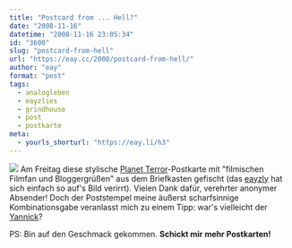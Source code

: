 ```yaml
---
title: "Postcard from ... Hell?"
date: "2008-11-16"
datetime: "2008-11-16 23:05:34"
id: "3600"
slug: "postcard-from-hell"
url: "https://eay.cc/2008/postcard-from-hell/"
author: "eay"
format: "post"
tags:
  - analogleben
  - eayzlies
  - grindhouse
  - post
  - postkarte
meta:
  - yourls_shorturl: "https://eay.li/h3"
---
```


![](/uploads/2008/postkarteterror.jpg) Am Freitag diese stylische [Planet Terror](//eay.cc/2007/planet-trash-of-the-dead/)\-Postkarte mit "filmischen Filmfan und Bloggergrüßen" aus dem Briefkasten gefischt (das [eayzly](http://eay.cc/projekte/eayzlyart/) hat sich einfach so auf's Bild verirrt). Vielen Dank dafür, verehrter anonymer Absender! Doch der Poststempel meine äußerst scharfsinnige Kombinationsgabe veranlasst mich zu einem Tipp: war's vielleicht der [Yannick](http://fairbloggt.de/)?

PS: Bin auf den Geschmack gekommen. **Schickt mir mehr Postkarten!**
